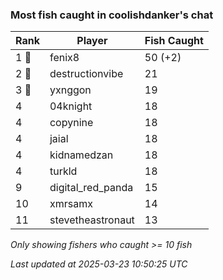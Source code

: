 ### Most fish caught in coolishdanker's chat
| Rank | Player | Fish Caught |
|------|--------|-----------|
| 1 🥇  | fenix8  | 50 (+2) |
| 2 🥈  | destructionvibe  | 21 |
| 3 🥉  | yxnggon  | 19 |
| 4  | 04knight  | 18 |
| 4  | copynine  | 18 |
| 4  | jaial  | 18 |
| 4  | kidnamedzan  | 18 |
| 4  | turkld  | 18 |
| 9  | digital_red_panda  | 15 |
| 10  | xmrsamx  | 14 |
| 11  | stevetheastronaut  | 13 |

_Only showing fishers who caught >= 10 fish_

_Last updated at 2025-03-23 10:50:25 UTC_
